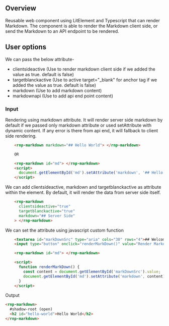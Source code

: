 ## Overview

Reusable web component using LitElement and Typescript that can render Markdown. The component is able to render the Markdown client side, or send the Markdown to an API endpoint to be rendered.

## User options

We can pass the below attribute-

- clientsideactive (Use to render markdown client side if we added the value as true. default is false)
- targetblanckactive (Use to active target="\_blank" for anchor tag if we added the value as true. default is false)
- markdown (Use to add markdown content)
- markdownapi (Use to add api end point content)

### Input

Rendering using markdown attribute. It will render server side markdown by default if we passed only markdown attribute or used setAttribute with dynamic content. If any error is there from api end, it will fallback to client side rendering.

```html
    <rnp-markdown markdown="## Hello World"> </rnp-markdown>

    OR

    <rnp-markdown id="md"> </rnp-markdown>
    <script>
      document.getElementById('md').setAttribute('markdown', '## Hello World');
    </script>
```

We can add clientsideactive, markdown and targetblanckactive as attribute within the element. By default, it will render the data from server side itself.

```html
    <rnp-markdown
      clientsideactive="true"
      targetblanckactive="true"
      markdown="## Server Side"
    > </rnp-markdown>
```

We can set the attribute using javascript custom function

```html
    <textarea id="markDownSrc" type="aria" cols="30" rows="4">## Welcome to *renderMarkDown*</textarea>
    <input type="button" onclick="renderMarkDown()" value="Render Markdown" style="display: block; margin: 5px 0">

    <rnp-markdown id="md"> </rnp-markdown>

    <script>
      function renderMarkDown() {
        const content = document.getElementById('markDownSrc').value;
        document.getElementById('md').setAttribute('markdown', content);
      }
    </script>
```

Output

```html
<rnp-markdown>
  #shadow-root (open)
  <h2 id="hello-world">Hello World</h2>
</rnp-markdown>
```
